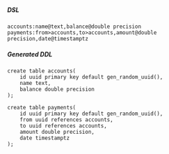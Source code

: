 ##### DSL

    accounts:name@text,balance@double precision
    payments:from>accounts,to>accounts,amount@double precision,date@timestamptz

##### Generated DDL

    create table accounts(
        id uuid primary key default gen_random_uuid(),
        name text,
        balance double precision
    );
    
    create table payments(
        id uuid primary key default gen_random_uuid(), 
        from uuid references accounts, 
        to uuid references accounts, 
        amount double precision, 
        date timestamptz
    );
